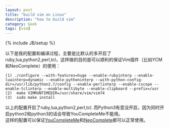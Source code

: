 ```yaml
---
layout: post
title: "build vim on Linux"
description: "how to build vim"
category: Geek
tags: [vim]
---
```

{% include JB/setup %}

以下是我的配置和编译过程，主要是比默认的多开启了ruby,lua,python2,perl,tcl，这样做的目的是可以顺利的保证Vim插件（比如YCM和NeoComplete）的使用：

    (1) ./configure --with-features=huge --enable-rubyinterp --enable-luainterp=dynamic --enable-pythoninterp --with-python-config-dir=/usr/lib/python2.7/config --enable-perlinterp --enable-cscope --enable-tclinterp --enable-multibyte --enable-clipboard --prefix=/usr
    (2)  make VIMRUNTIMEDIR=/usr/share/vim/vim74
    (3)  sudo make install

以上的配置开启了ruby,lua,python2,perl,tcl. 而Python3有意没开启，因为同时开启python2和python3的话会导致YouCompleteMe不能用。    
这样的配置可以保证[YouCompleteMe](https://github.com/Valloric/YouCompleteMe)和[NeoComplete](https://github.com/shougo/neocomplete.vim)都可以正常使用。
